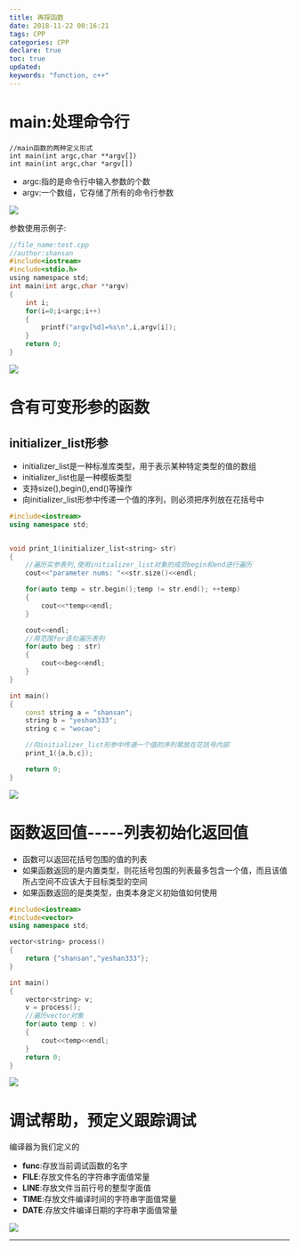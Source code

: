 ```yaml
---
title: 再探函数
date: 2018-11-22 00:16:21
tags: CPP
categories: CPP
declare: true
toc: true
updated:
keywords: "function, c++"
---
```

# main:处理命令行

    //main函数的两种定义形式
    int main(int argc,char **argv[])
    int main(int argc,char *argv[])

- argc:指的是命令行中输入参数的个数
- argv:一个数组，它存储了所有的命令行参数

<!-- more -->

![](https://raw.githubusercontent.com/yeshan333/git_images/master/text.png)


参数使用示例子:

```c
//file_name:test.cpp
//author:shansan
#include<iostream>
#include<stdio.h>
using namespace std;
int main(int argc,char **argv)
{
	int i;
	for(i=0;i<argc;i++)
	{
		printf("argv[%d]=%s\n",i,argv[i]);
	}
	return 0;
}
```

![](https://i.imgur.com/nCsaA2L.gif)

# 含有可变形参的函数

## initializer_list形参

- initializer_list是一种标准库类型，用于表示某种特定类型的值的数组
- initializer_list也是一种模板类型
- 支持size(),begin(),end()等操作
- 向initializer_list形参中传递一个值的序列，则必须把序列放在花括号中

```c++
#include<iostream>
using namespace std;


void print_1(initializer_list<string> str)
{
    //遍历实参表列,使用initializer_list对象的成员begin和end进行遍历
	cout<<"parameter nums: "<<str.size()<<endl;

	for(auto temp = str.begin();temp != str.end(); ++temp)
	{
	    cout<<*temp<<endl;
    }

    cout<<endl;
    //用范围for语句遍历表列
	for(auto beg : str)
	{
		cout<<beg<<endl;
	}
}

int main()
{
	const string a = "shansan";
	string b = "yeshan333";
	string c = "wocao";

	//向initializer_list形参中传递一个值的序列需放在花括号内部
    print_1({a,b,c});

	return 0;
}
```

![](https://i.imgur.com/RdxXrcD.png)


# 函数返回值-----列表初始化返回值

- 函数可以返回花括号包围的值的列表
- 如果函数返回的是内置类型，则花括号包围的列表最多包含一个值，而且该值所占空间不应该大于目标类型的空间
- 如果函数返回的是类类型，由类本身定义初始值如何使用

```c++
#include<iostream>
#include<vector>
using namespace std;

vector<string> process()
{
	return {"shansan","yeshan333"};
}

int main()
{
	vector<string> v;
	v = process();
	//遍历vector对象
	for(auto temp : v)
	{
	    cout<<temp<<endl;
	}
	return 0;
}
```

![](https://i.imgur.com/1cZJ4Uu.png)

# 调试帮助，预定义跟踪调试

编译器为我们定义的
* __func__:存放当前调试函数的名字
* __FILE__:存放文件名的字符串字面值常量
* __LINE__:存放文件当前行号的整型字面值
* __TIME__:存放文件编译时间的字符串字面值常量
* __DATE__:存放文件编译日期的字符串字面值常量

![](https://i.imgur.com/zYffeTU.png)

---